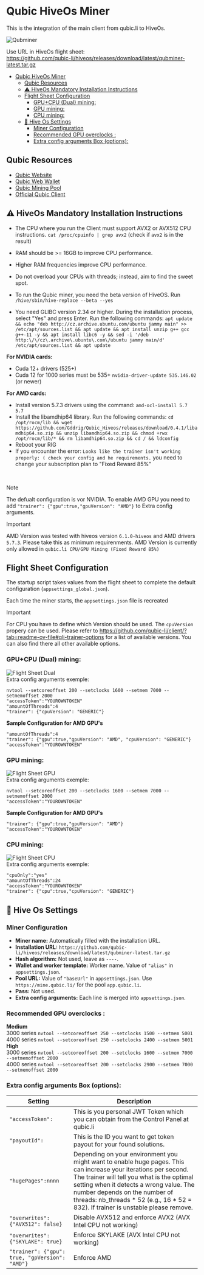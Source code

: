 # Qubic HiveOs Miner
This is the integration of the main client from qubic.li to HiveOs.

![Qubminer](/img/Header.png)

Use URL in HiveOs flight sheet:
<br>
https://github.com/qubic-li/hiveos/releases/download/latest/qubminer-latest.tar.gz

- [Qubic HiveOs Miner](#qubic-hiveos-miner)
  - [Qubic Resources](#qubic-resources)
  - [:warning: HiveOs Mandatory Installation Instructions](#warning-hiveos-mandatory-installation-instructions)
  - [Flight Sheet Configuration](#flight-sheet-configuration)
    - [GPU+CPU (Dual) mining:](#gpucpu-dual-mining)
    - [GPU mining:](#gpu-mining)
    - [CPU mining:](#cpu-mining)
  - [:wrench: Hive Os Settings](#wrench-hive-os-settings)
    - [Miner Configuration](#miner-configuration)
    - [Recommended GPU overclocks :](#recommended-gpu-overclocks-)
    - [Extra config arguments Box (options):](#extra-config-arguments-box-options)



## Qubic Resources

- [Qubic Website](https://web.qubic.li/)
- [Qubic Web Wallet](https://wallet.qubic.li/)
- [Qubic Mining Pool](https://app.qubic.li/public/)
- [Official Qubic Client](https://github.com/qubic-li/client?tab=readme-ov-file#download)

## :warning: HiveOs Mandatory Installation Instructions
- The CPU where you run the Client must support AVX2 or AVX512 CPU instructions.
`cat /proc/cpuinfo | grep avx2` (check if `avx2` is in the result)
- RAM should be >= 16GB to improve CPU performance.
- Higher RAM frequencies improve CPU performance.
- Do not overload your CPUs with threads; instead, aim to find the sweet spot.

- To run the Qubic miner, you need the beta version of HiveOS.
Run `/hive/sbin/hive-replace --beta --yes`
- You need GLIBC version 2.34 or higher. During the installation process, select "Yes" and press Enter.
Run the following commands: `apt update && echo "deb http://cz.archive.ubuntu.com/ubuntu jammy main" >> /etc/apt/sources.list && apt update && apt install unzip g++ gcc g++-11 -y && apt install libc6 -y && sed -i '/deb http:\/\/cz\.archive\.ubuntu\.com\/ubuntu jammy main/d' /etc/apt/sources.list && apt update`

**For NVIDIA cards:**
- Cuda 12+ drivers (525+) 
- Cuda 12 for 1000 series must be 535+
`nvidia-driver-update 535.146.02` (or newer)

**For AMD cards:**
- Install version 5.7.3 drivers using the command:
`amd-ocl-install 5.7 5.7`
- Install the libamdhip64 library. 
Run the following commands: `cd /opt/rocm/lib && wget https://github.com/Gddrig/Qubic_Hiveos/releases/download/0.4.1/libamdhip64.so.zip && unzip libamdhip64.so.zip && chmod +rwx /opt/rocm/lib/* && rm libamdhip64.so.zip && cd / && ldconfig`
- Reboot your RIG
- If you encounter the error: `Looks like the trainer isn't working properly: ( check your config and he requirements.`
you need to change your subscription plan to "Fixed Reward 85%"

<br>

> [!NOTE]
> The defualt configuration is vor NVIDIA. To enable AMD GPU you need to add `"trainer": {"gpu":true,"gpuVersion": "AMD"}` to Extra config arguments. 


> [!IMPORTANT]
> AMD Version was tested with hiveos version `6.1.0-hiveos` and AMD drivers `5.7.3`. Please take this as minimum requirenments.
> AMD Version is currently only allowed in `qubic.li CPU/GPU Mining (Fixed Reward 85%)`


## Flight Sheet Configuration
The startup script takes values from the flight sheet to complete the default configuration (`appsettings_global.json`).

Each time the miner starts, the `appsettings.json` file is recreated


> [!IMPORTANT]
> For CPU you have to define which Version should be used. The `cpuVersion` propery can be used. Please refer to https://github.com/qubic-li/client/?tab=readme-ov-file#qli-trainer-options for a list of available versions. You can also find there all other available options.

### GPU+CPU (Dual) mining:
![Flight Sheet Dual](/img/FlightSheetDual.png)
<br>
Extra config arguments exemple:
```
nvtool --setcoreoffset 200 --setclocks 1600 --setmem 7000 --setmemoffset 2000
"accessToken":"YOUROWNTOKEN"
"amountOfThreads":4
"trainer": {"cpuVersion": "GENERIC"}
```

**Sample Configuration for AMD GPU's**
```
"amountOfThreads":4
"trainer": {"gpu":true,"gpuVersion": "AMD", "cpuVersion": "GENERIC"}
"accessToken":"YOUROWNTOKEN"
```

### GPU mining:
![Flight Sheet GPU](/img/FlightSheetGPU.png)
<br>
Extra config arguments exemple:
```
nvtool --setcoreoffset 200 --setclocks 1600 --setmem 7000 --setmemoffset 2000
"accessToken":"YOUROWNTOKEN"
```

**Sample Configuration for AMD GPU's**
```
"trainer": {"gpu":true,"gpuVersion": "AMD"}
"accessToken":"YOUROWNTOKEN"
```

### CPU mining:
![Flight Sheet CPU](/img/FlightSheetCPU.png)
<br>
Extra config arguments exemple:
```
"cpuOnly":"yes"
"amountOfThreads":24
"accessToken":"YOUROWNTOKEN"
"trainer": {"cpu":true,"cpuVersion": "GENERIC"}
```

## :wrench: Hive Os Settings

### Miner Configuration

- **Miner name:** Automatically filled with the installation URL.
- **Installation URL:** `https://github.com/qubic-li/hiveos/releases/download/latest/qubminer-latest.tar.gz`
- **Hash algorithm:** Not used, leave as `----`.
- **Wallet and worker template:** Worker name. Value of `"alias"` in `appsettings.json`.
- **Pool URL:** Value of `"baseUrl"` in `appsettings.json`. Use `https://mine.qubic.li/` for the pool `app.qubic.li`.
- **Pass:** Not used.
- **Extra config arguments:** Each line is merged into `appsettings.json`.

### Recommended GPU overclocks :  
**Medium**  
3000 series ```nvtool --setcoreoffset 250 --setclocks 1500 --setmem 5001```  
4000 series ```nvtool --setcoreoffset 250 --setclocks 2400 --setmem 5001```  
**High**  
3000 series ```nvtool --setcoreoffset 200 --setclocks 1600 --setmem 7000 --setmemoffset 2000```  
4000 series ```nvtool --setcoreoffset 200 --setclocks 2900 --setmem 7000 --setmemoffset 2000```  


### Extra config arguments Box (options):

| Setting | Description                                                                                                                                                                                                                                  |
| ---- |----------------------------------------------------------------------------------------------------------------------------------------------------------------------------------------------------------------------------------------------|
| ```"accessToken":``` | This is you personal JWT Token which you can obtain from the Control Panel at qubic.li                                                                                                                                                       |
| ```"payoutId":``` | This is the ID you want to get token payout for your found solutions.                                                                                                                                                                        |
| ```"hugePages":nnnn``` | Depending on your environment you might want to enable huge pages. This can increase your iterations per second. The trainer will tell you what is the optimal setting when it detects a wrong value. The number depends on the number of threads: nb_threads * 52 (e.g., 16 * 52 = 832). If trainer is unstable please remove. |
|  ```"overwrites": {"AVX512": false}``` | Disable AVX512 and enforce AVX2 (AVX Intel CPU not working)                                                                                                                                                                                  |
| ```"overwrites": {"SKYLAKE": true}```  | Enforce SKYLAKE (AVX Intel CPU not working)                                                                                                                                                                                                  |
| ```"trainer": {"gpu": true, "gpVersion": "AMD"}```  | Enforce AMD                                                                                                                                                                                                  |
<br>
